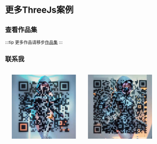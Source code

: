 # 更多ThreeJs案例
## 查看作品集
:::tip
更多作品请移步[作品集](../../works/)
:::
## 联系我
<p style="box-sizing: border-box;display: flex;justify-content: center;flex-wrap: wrap;">
    <img style="width:210px;margin: 20px" src="/static/wechat.jpg" alt="我的微信">
    <img style="width:210px;margin: 20px" src="/static/pay.jpg" alt="打赏">
</p>